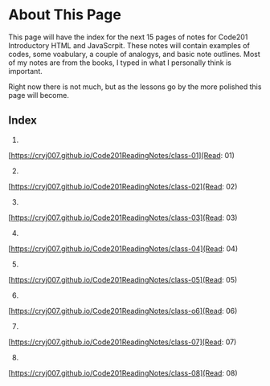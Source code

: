 # About This Page

This page will have the index for the next 15 pages of notes for Code201 Introductory HTML and JavaScrpit. These notes will contain examples of codes, some voabulary, a couple of analogys, and basic note outlines. Most of my notes are from the books, I typed in what I personally think is important.

Right now there is not much, but as the lessons go by the more polished this page will become.

## Index
1.
[https://cryj007.github.io/Code201ReadingNotes/class-01](Read: 01)

2.
[https://cryj007.github.io/Code201ReadingNotes/class-02](Read: 02)

3.
[https://cryj007.github.io/Code201ReadingNotes/class-03](Read: 03)

4.
[https://cryj007.github.io/Code201ReadingNotes/class-04](Read: 04)

5.
[https://cryj007.github.io/Code201ReadingNotes/class-05](Read: 05)

6.
[https://cryj007.github.io/Code201ReadingNotes/class-o6](Read: 06)

7.
[https://cryj007.github.io/Code201ReadingNotes/class-07](Read: 07)

8.
[https://cryj007.github.io/Code201ReadingNotes/class-08](Read: 08)

